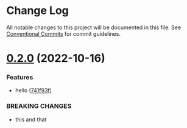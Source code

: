 # Change Log

All notable changes to this project will be documented in this file.
See [Conventional Commits](https://conventionalcommits.org) for commit guidelines.

# [0.2.0](https://github.com/siddthesquid/siddthesquid-app-js-main/compare/portfolio@0.1.1...portfolio@0.2.0) (2022-10-16)

### Features

- hello ([741f93f](https://github.com/siddthesquid/siddthesquid-app-js-main/commit/741f93fe3bb737d03e6c0d76fe9cde959e9d27a7))

### BREAKING CHANGES

- this and that
